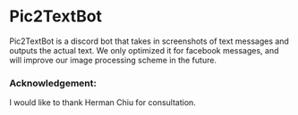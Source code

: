 # Pic2TextBot
Pic2TextBot is a discord bot that takes in screenshots of text messages and outputs the actual text. We only optimized it for facebook messages, and will improve our image processing scheme in the future. 

### Acknowledgement:
I would like to thank Herman Chiu for consultation. 
